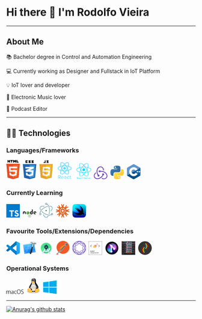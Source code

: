 # Hi there :wave: I'm Rodolfo Vieira

---

## About Me
:books: Bachelor degree in Control and Automation Engineering

:computer: Currently working as Designer and Fullstack in IoT Platform

:bulb: IoT lover and developer

:musical_note: Electronic Music lover

:microphone: Podcast Editor

---

## 👨‍💻️ **Technologies** 

### **Languages/Frameworks**
<img width="36px" alt="html" src="https://github.com/rodolfovieira95/rodolfovieira95/blob/master/assets/images/html5.svg">&nbsp;
<img width="36px" alt="css" src="https://github.com/rodolfovieira95/rodolfovieira95/blob/master/assets/images/css3.svg">&nbsp;
<img width="36px" alt="javascript" src="https://github.com/rodolfovieira95/rodolfovieira95/blob/master/assets/images/javascript.svg">&nbsp;
[<img width="46px" alt="react" src="https://github.com/rodolfovieira95/rodolfovieira95/blob/master/assets/images/react.svg">](https://pt-br.reactjs.org)&nbsp;
[<img width="40px" alt="React Native" src="https://github.com/rodolfovieira95/rodolfovieira95/blob/master/assets/images/reactnative.png">](https://reactnative.dev)&nbsp;
[<img width="36px" alt="Redux" src="https://github.com/rodolfovieira95/rodolfovieira95/blob/master/assets/images/redux.svg">](https://redux.js.org)&nbsp;
[<img width="36px" alt="Python" src="https://github.com/rodolfovieira95/rodolfovieira95/blob/master/assets/images/python.svg">](https://www.python.org)&nbsp;
<img width="36px" alt="C" src="https://github.com/rodolfovieira95/rodolfovieira95/blob/master/assets/images/c.png">&nbsp;

### **Currently Learning**

[<img width="36px" alt="TypeScript" src="https://github.com/rodolfovieira95/rodolfovieira95/blob/master/assets/images/typescript.svg">](https://www.typescriptlang.org)&nbsp;
[<img width="36px" alt="NodeJs" src="https://github.com/rodolfovieira95/rodolfovieira95/blob/master/assets/images/nodejs.svg">](https://nodejs.org/en/)&nbsp;
[<img width="36px" alt="Electron" src="https://github.com/rodolfovieira95/rodolfovieira95/blob/master/assets/images/electron.svg">](https://www.electronjs.org)&nbsp;
[<img width="36px" alt="Knex" src="https://github.com/rodolfovieira95/rodolfovieira95/blob/master/assets/images/knex.svg">](http://knexjs.org)&nbsp;
[<img width="36px" alt="Swift UI" src="https://github.com/rodolfovieira95/rodolfovieira95/blob/master/assets/images/swiftui.png">](https://developer.apple.com/xcode/swiftui/)&nbsp;

### **Favourite Tools/Extensions/Dependencies**

[<img width="36px" alt="VSCode" src="https://github.com/rodolfovieira95/rodolfovieira95/blob/master/assets/images/vscode.svg">](https://code.visualstudio.com)&nbsp;
[<img width="36px" alt="XCode" src="https://github.com/rodolfovieira95/rodolfovieira95/blob/master/assets/images/xcode.png">](https://developer.apple.com/xcode/)&nbsp;
[<img width="36px" alt="Android Studio" src="https://github.com/rodolfovieira95/rodolfovieira95/blob/master/assets/images/androidstudio.png">](https://developer.android.com/studio)&nbsp;
[<img width="36px" alt="Postman" src="https://github.com/rodolfovieira95/rodolfovieira95/blob/master/assets/images/postman.png">](https://www.postman.com)&nbsp;
[<img width="36px" alt="React Navigation" src="https://github.com/rodolfovieira95/rodolfovieira95/blob/master/assets/images/reactnativenavigation.svg">](https://reactnavigation.org)&nbsp;
[<img width="36px" alt="Styled Components" src="https://github.com/rodolfovieira95/rodolfovieira95/blob/master/assets/images/styled-components.png">](https://styled-components.com)&nbsp;
[<img width="36px" alt="GitLens" src="https://github.com/rodolfovieira95/rodolfovieira95/blob/master/assets/images/gitlens.png">](https://marketplace.visualstudio.com/items?itemName=eamodio.gitlens)&nbsp;
[<img width="36px" alt="Color Highlight" src="https://github.com/rodolfovieira95/rodolfovieira95/blob/master/assets/images/colorhighlight.png" >](https://marketplace.visualstudio.com/items?itemName=naumovs.color-highlight)&nbsp;
[<img width="36px" alt="Bracket Pair Colorizer 2" src="https://github.com/rodolfovieira95/rodolfovieira95/blob/master/assets/images/bracketpaircolorizer2.png">](https://marketplace.visualstudio.com/items?itemName=CoenraadS.bracket-pair-colorizer-2)&nbsp;

### **Operational Systems**
<img width="46px" alt="macOS" src="https://github.com/rodolfovieira95/rodolfovieira95/blob/master/assets/images/macos.svg">&nbsp;
<img width="36px" alt="Linux" src="https://github.com/rodolfovieira95/rodolfovieira95/blob/master/assets/images/linux.svg">&nbsp;
<img width="36px" alt="Windows" src="https://github.com/rodolfovieira95/rodolfovieira95/blob/master/assets/images/windows.svg">&nbsp;


---

[![Anurag's github stats](https://github-readme-stats.vercel.app/api?username=rodolfovieira95)](https://github.com/anuraghazra/github-readme-stats)